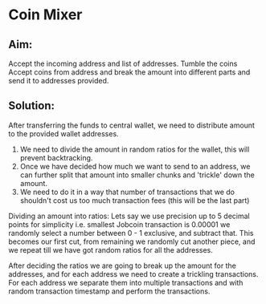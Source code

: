 # Coin Mixer

## Aim:

Accept the incoming address and list of addresses. Tumble the coins Accept coins from address and break the amount into
different parts and send it to addresses provided.

## Solution:

After transferring the funds to central wallet, we need to distribute amount to the provided wallet addresses.

1. We need to divide the amount in random ratios for the wallet, this will prevent backtracking.
2. Once we have decided how much we want to send to an address, we can further split that amount into smaller chunks
   and 'trickle' down the amount.
3. We need to do it in a way that number of transactions that we do shouldn't cost us too much transaction fees (this
   will be the last part)

Dividing an amount into ratios:
Lets say we use precision up to 5 decimal points for simplicity i.e. smallest Jobcoin transaction is 0.00001 we randomly
select a number between 0 - 1 exclusive, and subtract that. This becomes our first cut, from remaining we randomly cut
another piece, and we repeat till we have got random ratios for all the addresses.

After deciding the ratios we are going to break up the amount for the addresses, and for each address we need to create
a trickling transactions. For each address we separate them into multiple transactions and with random transaction
timestamp and perform the transactions. 
